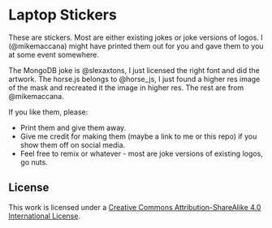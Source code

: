 # Laptop Stickers

These are stickers. Most are either existing jokes or joke versions of logos. I (@mikemaccana) might have printed them out for you and gave them to you at some event somewhere.

The MongoDB joke is @slexaxtons, I just licensed the right font and did the artwork. The horse.js belongs to @horse_js, I just found a higher res image of the mask and recreated it the image in higher res. The rest are from @mikemaccana.

If you like them, please:

 - Print them and give them away.
 - Give me credit for making them (maybe a link to me or this repo) if you show them off on social media.
 - Feel free to remix or whatever - most are joke versions of existing logos, go nuts.

## License

This work is licensed under a [Creative Commons Attribution-ShareAlike 4.0 International License](http://creativecommons.org/licenses/by-sa/4.0/).
